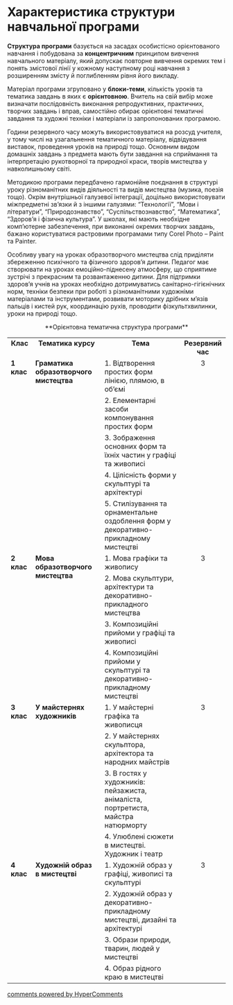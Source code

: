 <div id="hypercomments_widget" class="js-hypercomments-widget invisible"></div>

Характеристика структури навчальної програми
=============================================

**Структура програми** базується на засадах особистісно орієнтованого навчання і побудована за **концентричним** принципом вивчення навчального матеріалу, який допускає повторне вивчення окремих тем і понять змістової лінії у кожному наступному році навчання з розширенням змісту й поглибленням рівня його викладу.

Матеріал програми згруповано у **блоки-теми**, кількість уроків та тематика завдань в яких є **орієнтовною**. Вчитель на свій вибір може визначати послідовність виконання репродуктивних, практичних, творчих завдань і вправ, самостійно обирає орієнтовні тематичні завдання та художні техніки і матеріали із запропонованих програмою.

Години резервного часу можуть використовуватися на розсуд учителя, у тому числі на узагальнення тематичного матеріалу, відвідування виставок, проведення уроків на природі тощо.
Основним видом домашніх завдань з предмета мають бути  завдання на сприймання та інтерпретацію рукотворної та природної краси, творів мистецтва у навколишньому світі.

Методикою програми передбачено гармонійне поєднання в структурі уроку різноманітних видів діяльності та видів мистецтва (музика, поезія тощо). Окрім внутрішньої галузевої інтеграції, доцільно використовувати міжпредметні зв’язки й з іншими галузями: “Технології”, “Мови і літератури”, “Природознавство”, “Суспільствознавство”, “Математика”, “Здоров’я і фізична культура”. У школах, які мають необхідне комп’ютерне забезпечення, при виконанні окремих творчих завдань, бажано користуватися растровими програмами типу Corel Photo – Paint та Painter.

Особливу увагу на уроках образотворчого мистецтва слід приділяти збереженню  психічного та фізичного  здоров’я дитини. Педагог має створювати на уроках емоційно-піднесену атмосферу, що сприятиме зустрічі з прекрасним та розвантаженню дитини. Для підтримки здоров’я  учнів на уроках необхідно дотримуватись санітарно-гігієнічних норм, техніки безпеки при роботі з різноманітними художніми матеріалами та інструментами, розвивати моторику дрібних м’язів пальців і кистей рук, координацію рухів, проводити фізкультхвилинки, уроки на природі тощо.

<p align="center">**Орієнтовна тематична структура програми**

<table>

<tr>
<td align="center" valign="top"><b>Клас</b></td>
<td align="center" valign="top"><b>Тематика курсу</b></td>
<td align="center" valign="top"><b>Тема</b></td>
<td align="center" valign="top"><b>Pезервний час</b></td>
</tr>

<tr>
<td valign="top" rowspan="5"><b>1 клас</b></td>
<td valign="top" rowspan="5"><b>Граматика образотворчого мистецтва</b></td>
<td valign="top">1.	Відтворення простих форм лінією, плямою,  в об’ємі</td>
<td align="center" valign="top" rowspan="5">3</td>
</tr>

<tr>
<td valign="top">2.	Елементарні засоби компонування простих форм</td>
</tr>

<tr>
<td valign="top">3.	Зображення основних форм та їхніх частин  у графіці  та живописі</td>
</tr>

<tr>
<td valign="top">4.	Цілісність форми у скульптурі та архітектурі</td>
</tr>

<tr>
<td valign="top">5.	Стилізування та орнаментальне оздоблення форм у декоративно-прикладному мистецтві</td>
</tr>


<tr>
<td valign="top" rowspan="4"><b>2 клас</b></td>
<td valign="top" rowspan="4"><b>Мова образотворчого мистецтва</b></td>
<td valign="top">1.	Мова графіки та живопису</td>
<td align="center" valign="top" rowspan="4">3</td>
</tr>

<tr>
<td valign="top">2.	Мова скульптури, архітектури та декоративно-прикладного мистецтва</td>
</tr>

<tr>
<td valign="top">3.	Композиційні прийоми у графіці та живописі</td>
</tr>

<tr>
<td valign="top">4.	Композиційні прийоми у скульптурі та декоративно-прикладному мистецтві</td>
</tr>


<tr>
<td valign="top" rowspan="4"><b>3 клас</b></td>
<td valign="top" rowspan="4"><b>У майстернях художників</b></td>
<td valign="top">1.	У майстерні  графіка та  живописця</td>
<td align="center" valign="top" rowspan="4">3</td>
</tr>

<tr>
<td valign="top">2.	У майстернях скульптора, архітектора та народних майстрів</td>
</tr>

<tr>
<td valign="top">3.	В гостях у художників: пейзажиста, анімаліста, портретиста, майстра натюрморту</td>
</tr>

<tr>
<td valign="top">4.	Улюблені сюжети в мистецтві. Художник і театр</td>
</tr>

<tr>
<td valign="top" rowspan="4"><b>4 клас</b></td>
<td valign="top" rowspan="4"><b>Художній образ в мистецтві</b></td>
<td valign="top">1.	Художній образ у графіці, живописі та скульптурі</td>
<td align="center" valign="top" rowspan="4">3</td>
</tr>

<tr>
<td valign="top">2.	Художній образ у декоративно-прикладному мистецтві, дизайні та архітектурі</td>
</tr>

<tr>
<td valign="top">3.	Образи  природи, тварин,  людей у мистецтві</td>
</tr>

<tr>
<td valign="top">4.	Образ рідного  краю в мистецтві</td>
</tr>
</table>


<div class="js-hypercomments-container">
    <a href="http://hypercomments.com" class="hc-link" title="comments widget">comments powered by HyperComments</a>
</div>